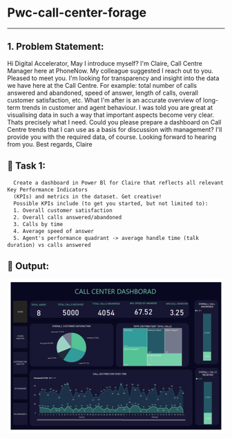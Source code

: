 # Pwc-call-center-forage
---
## 1. Problem Statement:


   Hi Digital Accelerator,
      May I introduce myself? I'm Claire, Call Centre Manager here at PhoneNow. My colleague suggested I reach out to you. Pleased to meet
      you.
      I'm looking for transparency and insight into the data we have here at the Call Centre. For example: total number of calls answered and
      abandoned, speed of answer, length of calls, overall customer satisfaction, etc. What I'm after is an accurate overview of long-term
      trends in customer and agent behaviour.
      I was told you are great at visualising data in such a way that important aspects become very clear. Thats precisely what I need.
      Could you please prepare a dashboard on Call Centre trends that I can use as a basis for discussion with management? I'll provide you
      with the required data, of course.
      Looking forward to hearing from you.
    Best regards,
    Claire

## 🎯 Task 1:
      Create a dashboard in Power Bl for Claire that reflects all relevant Key Performance Indicators
      (KPIs) and metrics in the dataset. Get creative!
      Possible KPIs include (to get you started, but not limited to):
      1. Overall customer satisfaction
      2. Overall calls answered/abandoned
      3. Calls by time
      4. Average speed of answer
      5. Agent's performance quadrant -> average handle time (talk duration) vs calls answered

## 🚀 Output:
![Data Architecture](DashBoard/call_center.jpg)

